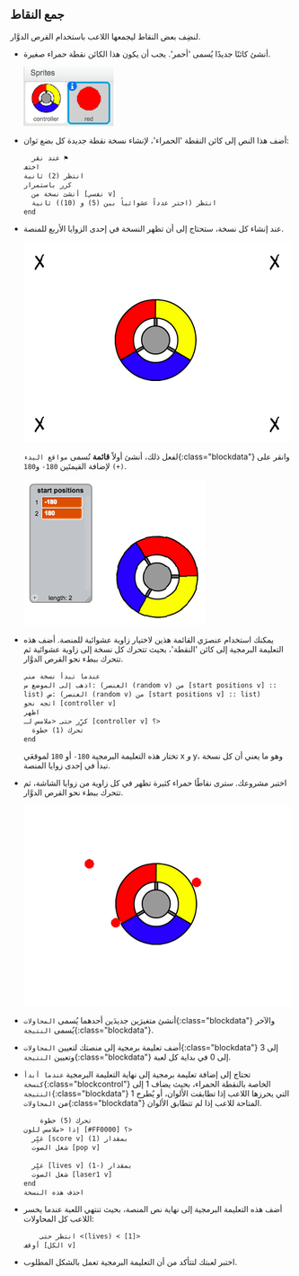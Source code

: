 ## جمع النقاط

لنضِف بعض النقاط ليجمعها اللاعب باستخدام القرص الدوَّار.



+ أنشئ كائنًا جديدًا يُسمى 'أحمر'. يجب أن يكون هذا الكائن نقطة حمراء صغيرة.

	![screenshot](images/dots-red.png)

+ أضف هذا النص إلى كائن النقطة 'الحمراء'، لإنشاء نسخة نقطة جديدة كل بضع ثوان:

	```blocks
	  عند نقر ⚑
    اختف
    انتظر (2) ثانية
    كرر باستمرار 
      أنشئ نسخة من [نفسي v]
      انتظر (اختر عدداً عشوائياً بين (5) و (10)) ثانية
    end
	```

+ عند إنشاء كل نسخة، ستحتاج إلى أن تظهر النسخة في إحدى الزوايا الأربع للمنصة.

	![screenshot](images/dots-start.png)

	لفعل ذلك، أنشئ أولاً __قائمة__ تُسمى `مواقع البدء`{:class="blockdata"} وانقر على `(+)` لإضافة القيمتَين `180-` و`180`.

	![screenshot](images/dots-list.png)

+ يمكنك استخدام عنصرَي القائمة هذين لاختيار زاوية عشوائية للمنصة. أضف هذه التعليمة البرمجية إلى كائن 'النقطة'، بحيث تتحرك كل نسخة إلى زاوية عشوائية ثم تتحرك ببطء نحو القرص الدوَّار.

	```blocks
    عندما تبدأ نسخة مني
    اذهب إلى الموضع س: (العنصر (random v) من [start positions v] :: list) ص: (العنصر (random v) من [start positions v] :: list)
    اتجه نحو [controller v]
    اظهر
    كرِّر حتى <ملامس لـ [controller v] ؟> 
      تحرك (1) خطوة
    end
	```

	تختار هذه التعليمة البرمجية `180-` أو `180` لموقعَي x _و_ y، وهو ما يعني أن كل نسخة تبدأ في إحدى زوايا المنصة.

+ اختبر مشروعك. سترى نقاطًا حمراء كثيرة تظهر في كل زاوية من زوايا الشاشة، ثم تتحرك ببطء نحو القرص الدوَّار.

	![screenshot](images/dots-red-test.png)

+ أنشئ متغيرَين جديدَين أحدهما يُسمى `المحاولات`{:class="blockdata"} والآخر يُسمى `النتيجة`{:class="blockdata"}.

+ أضف تعليمة برمجية إلى منصتك لتعيين `المحاولات`{:class="blockdata"} إلى 3 وتعيين `النتيجة`{:class="blockdata"} إلى 0 في بداية كل لعبة.

+ تحتاج إلى إضافة تعليمة برمجية إلى نهاية التعليمة البرمجية `عندما أبدأ كنسخة`{:class="blockcontrol"} الخاصة بالنقطة الحمراء، بحيث يضاف 1 إلى `النتيجة`{:class="blockdata"} التي يحرزها اللاعب إذا تطابقت الألوان، أو يُطرح 1 من `المحاولات`{:class="blockdata"} المتاحة للاعب إذا لم تتطابق الألوان.

	```blocks
		تحرك (5) خطوة
    إذا <ملامس للون [#FF0000] ؟> 
      غيِّر [score v] بمقدار (1)
      شغل الصوت [pop v]

      غيِّر [lives v] بمقدار (-1)
      شغل الصوت [laser1 v]
    end
    احذف هذه النسخة
	```

+ أضف هذه التعليمة البرمجية إلى نهاية نص المنصة، بحيث تنتهي اللعبة عندما يخسر اللاعب كل المحاولات:

	```blocks
		انتظر حتى <(lives) < [1]>
    أوقف [الكل v]
	```

+ اختبر لعبتك لتتأكد من أن التعليمة البرمجية تعمل بالشكل المطلوب.



